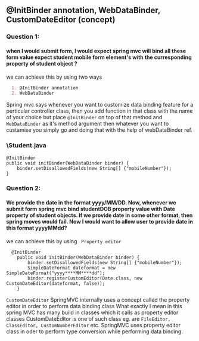 ## @InitBinder annotation, WebDataBinder, CustomDateEditor (concept) 

### Question 1: 
#### when I would submit form, I would expect spring mvc will bind all these form value expect student mobile form element's with the curresponding property of student object ?

we can achieve this by using two ways
```markdown
  1. @InitBinder annotation
  2. WebDataBinder
 ```

Spring mvc says whenever you want to customize data binding feature for a perticular controller class, then you add function in that class with the name of your choice but place  `@InitBinder` on top of that method and `WebDataBinder`  as it's method argument then whatever you want to custamise you simply go and doing that with the help of webDataBinder ref.

### \Student.java
```
@InitBinder
public void initBinder(WebDataBinder binder) {
	binder.setDisallowedFields(new String[] {"mobileNumber"});
}
```

### Question 2: 
#### We provide the date in the format yyyy/MM/DD. Now, whenever we submit form spring mvc bind studentDOB property value with Date property of student objects. If we provide date in some other format, then spring moves would fail. Now I would want to allow user to provide date in this format yyyy****MM****dd?

we can achieve this by using ` Property editor`
```
  @InitBinder
	public void initBinder(WebDataBinder binder) {
		binder.setDisallowedFields(new String[] {"mobileNumber"});
		SimpleDateFormat dateformat = new SimpleDateFormat("yyyy****MM****dd");
		binder.registerCustomEditor(Date.class, new CustomDateEditor(dateformat, false));
	}
 ```
 
`CustomDateEditor`
SpringMVC internally uses a concept called the property editor in order to perform data binding class What exactly I mean in this spring MVC has many build in classes which it calls as property editor classes CustomDateEditor is one of such class eg. are `FileEditor, ClassEditor, CustomNumberEditor` etc. SpringMVC uses property editor class in oder to perform type conversion while performing data binding.
